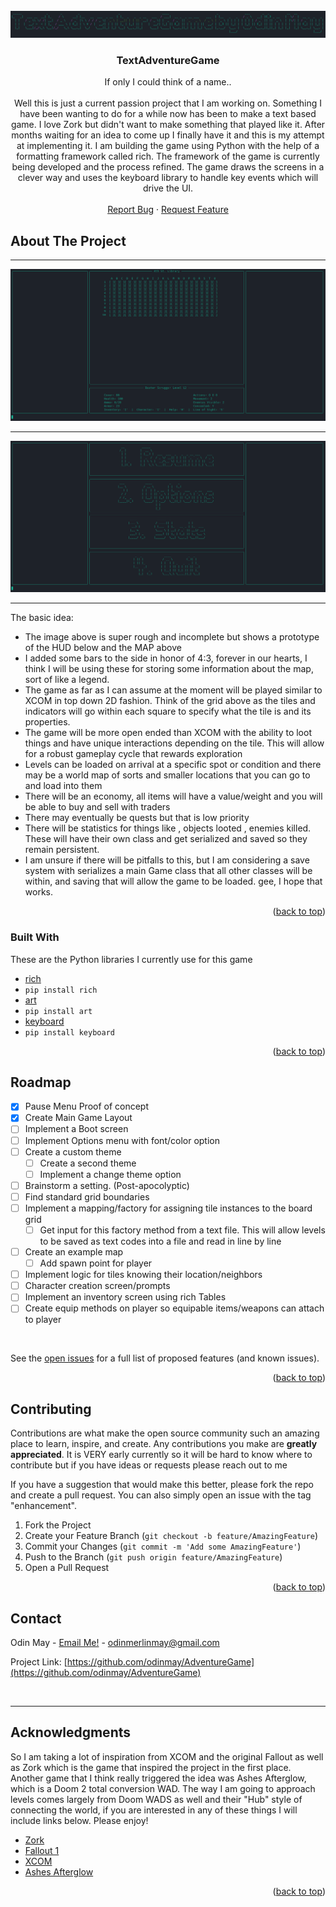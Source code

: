 <div id="top"></div>


<!-- PROJECT SHIELDS -->
<!--
*** I'm using markdown "reference style" links for readability.
*** Reference links are enclosed in brackets [ ] instead of parentheses ( ).
*** See the bottom of this document for the declaration of the reference variables
*** for contributors-url, forks-url, etc. This is an optional, concise syntax you may use.
*** https://www.markdownguide.org/basic-syntax/#reference-style-links
-->

[//]: # ([![Contributors][contributors-shield]][contributors-url])

[//]: # ([![Forks][forks-shield]][forks-url])

[//]: # ([![Stargazers][stars-shield]][stars-url])

[//]: # ([![Issues][issues-shield]][issues-url])

[//]: # ([![MIT License][license-shield]][license-url])

[//]: # ([![LinkedIn][linkedin-shield]][linkedin-url])



<!-- PROJECT LOGO -->
<br />
<div align="center">
  <a href="/images/logo.png">
    <img src="images/logo.png" alt="Logo">
  </a>

  <h3 align="center">TextAdventureGame </h3>

  <p align="center">
    If only I could think of a name..
    <br />
    <br />
    Well this is just a current passion project that I am working on. Something I have been wanting to do for a while now has been to make a text based game. I love Zork but didn't want to make something that played like it. After months waiting for an idea to come up I finally have it and this is my attempt at implementing it. I am building the game using Python with the help of a formatting framework called rich. The framework of the game is currently being developed and the process refined. The game draws the screens in a clever way and uses the keyboard library to handle key events which will drive the UI.
    <br>
    <br />
    <a href="https://github.com/odinmay/AdventureGame/issues">Report Bug</a>
    ·
    <a href="https://github.com/odinmay/AdventureGame/issues">Request Feature</a>
  </p>
</div>



[//]: # (<!-- TABLE OF CONTENTS -->)

[//]: # (<details>)

[//]: # (  <summary>Table of Contents</summary>)

[//]: # (  <ol>)

[//]: # (    <li>)

[//]: # (      <a href="#about-the-project">About The Project</a>)

[//]: # (      <ul>)

[//]: # (        <li><a href="#built-with">Built With</a></li>)

[//]: # (      </ul>)

[//]: # (    </li>)

[//]: # (    <li>)

[//]: # (      <a href="#getting-started">Getting Started</a>)

[//]: # (      <ul>)

[//]: # (        <li><a href="#prerequisites">Prerequisites</a></li>)

[//]: # (        <li><a href="#installation">Installation</a></li>)

[//]: # (      </ul>)

[//]: # (    </li>)

[//]: # (    <li><a href="#usage">Usage</a></li>)

[//]: # (    <li><a href="#roadmap">Roadmap</a></li>)

[//]: # (    <li><a href="#contributing">Contributing</a></li>)

[//]: # (    <li><a href="#license">License</a></li>)

[//]: # (    <li><a href="#contact">Contact</a></li>)

[//]: # (    <li><a href="#acknowledgments">Acknowledgments</a></li>)

[//]: # (  </ol>)

[//]: # (</details>)



<!-- ABOUT THE PROJECT -->
## About The Project

<hr>

![Game Screenshot](./images/Game%20UI.png)
<hr>

![Game Menu Screenshot](./images/Pause%20Menu%20UI.png)

<hr>

The basic idea:
* The image above is super rough and incomplete but shows a prototype of the HUD below and the MAP above
* I added some bars to the side in honor of 4:3, forever in our hearts, I think I will be using these for storing some information about the map, sort of like a legend.
* The game as far as I can assume at the moment will be played similar to XCOM in top down 2D fashion. Think of the grid above as the tiles and indicators will go within each square to specify what the tile is and its properties.
* The game will be more open ended than XCOM with the ability to loot things and have unique interactions depending on the tile. This will allow for a robust gameplay cycle that rewards exploration
* Levels can be loaded on arrival at a specific spot or condition and there may be a world map of sorts and smaller locations that you can go to and load into them
* There will be an economy, all items will have a value/weight and you will be able to buy and sell with traders
* There may eventually be quests but that is low priority
* There will be statistics for things like , objects looted , enemies killed. These will have their own class and get serialized and saved so they remain persistent.
* I am unsure if there will be pitfalls to this, but I am considering a save system with serializes a main Game class that all other classes will be within, and saving that will allow the game to be loaded. gee, I hope that works.


<p align="right">(<a href="#top">back to top</a>)</p>



### Built With

These are the Python libraries I currently use for this game

* [rich](https://github.com/Textualize/rich)
* `pip install rich`
* [art](https://github.com/sepandhaghighi/art)
* `pip install art`
* [keyboard](https://github.com/boppreh/keyboard)
* `pip install keyboard`


<p align="right">(<a href="#top">back to top</a>)</p>





<!-- ROADMAP -->
## Roadmap

- [x] Pause Menu Proof of concept
- [x] Create Main Game Layout
- [ ] Implement a Boot screen
- [ ] Implement Options menu with font/color option
- [ ] Create a custom theme
    - [ ] Create a second theme
    - [ ] Implement a change theme option
- [ ] Brainstorm a setting. (Post-apocolyptic)
- [ ] Find standard grid boundaries
- [ ] Implement a mapping/factory for assigning tile instances to the board grid
  - [ ] Get input for this factory method from a text file. This will allow levels to be saved as text codes into a file and read in line by line
- [ ] Create an example map
  - [ ] Add spawn point for player
- [ ] Implement logic for tiles knowing their location/neighbors
- [ ] Character creation screen/prompts
- [ ] Implement an inventory screen using rich Tables
- [ ] Create equip methods on player so equipable items/weapons can attach to player

<br>

See the [open issues](https://github.com/odinmay/AdventureGame/issues) for a full list of proposed features (and known issues).

<p align="right">(<a href="#top">back to top</a>)</p>



<!-- CONTRIBUTING -->
## Contributing

Contributions are what make the open source community such an amazing place to learn, inspire, and create. Any contributions you make are **greatly appreciated**. It is VERY early currently so it will be hard to know where to contribute but if you have ideas or requests please reach out to me

If you have a suggestion that would make this better, please fork the repo and create a pull request. You can also simply open an issue with the tag "enhancement".


1. Fork the Project
2. Create your Feature Branch (`git checkout -b feature/AmazingFeature`)
3. Commit your Changes (`git commit -m 'Add some AmazingFeature'`)
4. Push to the Branch (`git push origin feature/AmazingFeature`)
5. Open a Pull Request

<p align="right">(<a href="#top">back to top</a>)</p>


<!-- CONTACT -->
## Contact

Odin May - [Email Me!](mailto:odinmerlinmay@gmail.com) - odinmerlinmay@gmail.com

Project Link: [https://github.com/odinmay/AdventureGame](https://github.com/odinmay/AdventureGame)


<br>
<hr>


<!-- ACKNOWLEDGMENTS -->
## Acknowledgments

So I am taking a lot of inspiration from XCOM and the original Fallout as well as Zork which is the game that inspired the project in the first place. Another game that I think really triggered the idea was Ashes Afterglow, which is a Doom 2 total conversion WAD. The way I am going to approach levels comes largely from Doom WADS as well and their "Hub" style of connecting the world, if you are interested in any of these things I will include links below. Please enjoy!

* [Zork](https://playclassic.games/games/adventure-dos-games-online/play-zork-great-underground-empire-online/)
* [Fallout 1](https://store.steampowered.com/app/38400/Fallout_A_Post_Nuclear_Role_Playing_Game/)
* [XCOM](https://store.steampowered.com/app/268500/XCOM_2/)
* [Ashes Afterglow](https://forum.zdoom.org/viewtopic.php?t=69612)

<p align="right">(<a href="#top">back to top</a>)</p>



<!-- MARKDOWN LINKS & IMAGES -->
<!-- https://www.markdownguide.org/basic-syntax/#reference-style-links -->
[contributors-shield]: https://img.shields.io/github/contributors/othneildrew/Best-README-Template.svg?style=for-the-badge
[contributors-url]: https://github.com/othneildrew/Best-README-Template/graphs/contributors
[forks-shield]: https://img.shields.io/github/forks/othneildrew/Best-README-Template.svg?style=for-the-badge
[forks-url]: https://github.com/othneildrew/Best-README-Template/network/members
[stars-shield]: https://img.shields.io/github/stars/othneildrew/Best-README-Template.svg?style=for-the-badge
[stars-url]: https://github.com/othneildrew/Best-README-Template/stargazers
[issues-shield]: https://img.shields.io/github/issues/othneildrew/Best-README-Template.svg?style=for-the-badge
[issues-url]: https://github.com/othneildrew/Best-README-Template/issues
[license-shield]: https://img.shields.io/github/license/othneildrew/Best-README-Template.svg?style=for-the-badge
[license-url]: https://github.com/othneildrew/Best-README-Template/blob/master/LICENSE.txt
[linkedin-shield]: https://img.shields.io/badge/-LinkedIn-black.svg?style=for-the-badge&logo=linkedin&colorB=555
[linkedin-url]: https://linkedin.com/in/othneildrew
[product-screenshot]: images/screenshot.png
